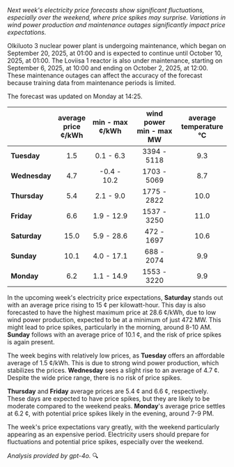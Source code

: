 *Next week's electricity price forecasts show significant fluctuations, especially over the weekend, where price spikes may surprise. Variations in wind power production and maintenance outages significantly impact price expectations.*

Olkiluoto 3 nuclear power plant is undergoing maintenance, which began on September 20, 2025, at 01:00 and is expected to continue until October 10, 2025, at 01:00. The Loviisa 1 reactor is also under maintenance, starting on September 6, 2025, at 10:00 and ending on October 2, 2025, at 12:00. These maintenance outages can affect the accuracy of the forecast because training data from maintenance periods is limited.

The forecast was updated on Monday at 14:25.

|           | average<br>price<br>¢/kWh | min - max<br>¢/kWh | wind power<br>min - max<br>MW | average<br>temperature<br>°C |
|:-------------|:----------------:|:----------------:|:-------------:|:-------------:|
| **Tuesday**    |       1.5       |     0.1 - 6.3    |  3394 - 5118  |      9.3      |
| **Wednesday**|       4.7       |   -0.4 - 10.2    |  1703 - 5069  |      8.7      |
| **Thursday**    |       5.4       |     2.1 - 9.0    |  1775 - 2822  |     10.0      |
| **Friday**  |       6.6       |     1.9 - 12.9   |  1537 - 3250  |     11.0      |
| **Saturday**   |      15.0       |     5.9 - 28.6   |   472 - 1697  |     10.6      |
| **Sunday**  |      10.1       |     4.0 - 17.1   |   688 - 2074  |      9.9      |
| **Monday**  |       6.2       |     1.1 - 14.9   |  1553 - 3220  |      9.9      |

In the upcoming week's electricity price expectations, **Saturday** stands out with an average price rising to 15 ¢ per kilowatt-hour. This day is also forecasted to have the highest maximum price at 28.6 ¢/kWh, due to low wind power production, expected to be at a minimum of just 472 MW. This might lead to price spikes, particularly in the morning, around 8-10 AM. **Sunday** follows with an average price of 10.1 ¢, and the risk of price spikes is again present.

The week begins with relatively low prices, as **Tuesday** offers an affordable average of 1.5 ¢/kWh. This is due to strong wind power production, which stabilizes the prices. **Wednesday** sees a slight rise to an average of 4.7 ¢. Despite the wide price range, there is no risk of price spikes.

**Thursday** and **Friday** average prices are 5.4 ¢ and 6.6 ¢, respectively. These days are expected to have price spikes, but they are likely to be moderate compared to the weekend peaks. **Monday**'s average price settles at 6.2 ¢, with potential price spikes likely in the evening, around 7-9 PM.

The week's price expectations vary greatly, with the weekend particularly appearing as an expensive period. Electricity users should prepare for fluctuations and potential price spikes, especially over the weekend.

*Analysis provided by gpt-4o.* 🔍

